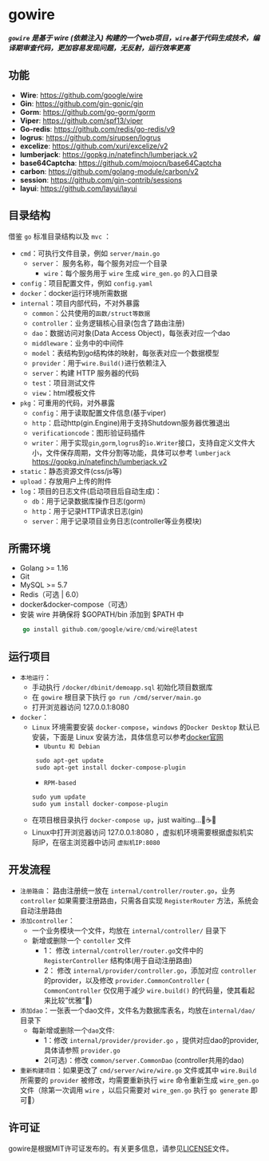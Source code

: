 # gowire

***`gowire` 是基于 **wire** (***依赖注入***) 构建的一个web项目，`wire`基于代码生成技术，编译期审查代码，更加容易发现问题，无反射，运行效率更高***
## 功能
- **Wire**: https://github.com/google/wire
- **Gin**: https://github.com/gin-gonic/gin
- **Gorm**: https://github.com/go-gorm/gorm
- **Viper**: https://github.com/spf13/viper
- **Go-redis**: https://github.com/redis/go-redis/v9
- **logrus**: https://github.com/sirupsen/logrus
- **excelize**: https://github.com/xuri/excelize/v2
- **lumberjack**: https://gopkg.in/natefinch/lumberjack.v2
- **base64Captcha**: https://github.com/mojocn/base64Captcha
- **carbon**: https://github.com/golang-module/carbon/v2
- **session**: https://github.com/gin-contrib/sessions
- **layui**: https://github.com/layui/layui

## 目录结构

借鉴 `go` 标准目录结构以及 `mvc` ：

- `cmd`：可执行文件目录，例如 `server/main.go`
    - `server`： 服务名称，每个服务对应一个目录
        - `wire`：每个服务用于 `wire` 生成 `wire_gen.go` 的入口目录
- `config`：项目配置文件，例如 `config.yaml`
- `docker`：docker运行环境所需数据
- `internal`：项目内部代码，不对外暴露
    - `common`：公共使用的`函数/struct等数据`
    - `controller`：业务逻辑核心目录(包含了路由注册)
    - `dao`：数据访问对象(Data Access Object)，每张表对应一个dao
    - `middleware`：业务中的中间件
    - `model`：表结构到go结构体的映射，每张表对应一个数据模型
    - `provider`：用于`wire.Build()`进行依赖注入
    - `server`：构建 HTTP 服务器的代码
    - `test`：项目测试文件
    - `view`：html模板文件
- `pkg`：可重用的代码，对外暴露
    - `config`：用于读取配置文件信息(基于viper)
    - `http`：启动http(gin.Engine)用于支持Shutdown服务器优雅退出
    - `verificationcode`：图形验证码插件
    - `writer`：用于实现`gin`,`gorm`,`logrus`的`io.Writer`接口，支持自定义文件大小，文件保存周期，文件分割等功能，具体可以参考 `lumberjack` https://gopkg.in/natefinch/lumberjack.v2
- `static`：静态资源文件(css/js等)
- `upload`：存放用户上传的附件
- `log`：项目的日志文件(启动项目后自动生成)：
    - `db`：用于记录数据库操作日志(gorm)
    - `http`：用于记录HTTP请求日志(gin)
    - `server`：用于记录项目业务日志(controller等业务模块)
  
## 所需环境

* Golang >= 1.16
* Git
* MySQL >= 5.7
* Redis（可选 | 6.0）
* docker&docker-compose（可选）
* 安装 wire 并确保将 $GOPATH/bin 添加到 $PATH 中
```go
    go install github.com/google/wire/cmd/wire@latest
```
## 运行项目
- `本地运行`：
    - 手动执行 `/docker/dbinit/demoapp.sql` 初始化项目数据库
    - 在 `gowire` 根目录下执行 `go run /cmd/server/main.go`
    - 打开浏览器访问 127.0.0.1:8080
- `docker`：
    - `Linux` 环境需要安装 `docker-compose`，`windows` 的`Docker Desktop` 默认已安装，下面是 Linux 安装方法，具体信息可以参考[docker官网](https://docs.docker.com/compose/install/linux/)
      - `Ubuntu 和 Debian`
      ``` shell
       sudo apt-get update
       sudo apt-get install docker-compose-plugin
      ```
      - ` RPM-based `
      ``` shell
      sudo yum update
      sudo yum install docker-compose-plugin
      ```
    - 在项目根目录执行 `docker-compose up`，just waiting...🍵☕🧋
    - Linux中打开浏览器访问 127.0.0.1:8080 ，虚拟机环境需要根据虚拟机实际IP，在宿主浏览器中访问 `虚拟机IP:8080`
## 开发流程
- `注册路由`： 路由注册统一放在 `internal/controller/router.go`，业务 `controller` 如果需要注册路由，只需各自实现 `RegisterRouter` 方法，系统会自动注册路由
- `添加controller`：
    - 一个业务模块一个文件，均放在 `internal/controller/` 目录下
    - 新增或删除一个 `contoller` 文件
        - 1： 修改 `internal/controller/router.go`文件中的 `RegisterController` 结构体(用于自动注册路由)
        - 2： 修改 `internal/provider/controller.go`，添加对应 `controller` 的provider，以及修改 `provider.CommonController` ( `CommonController` 仅仅用于减少 `wire.build()` 的代码量，使其看起来比较”优雅“🙂)
- `添加dao`：一张表一个dao文件，文件名为数据库表名，均放在`internal/dao/`目录下
    - 每新增或删除一个`dao`文件:
        - 1：修改 `internal/provider/provider.go` ，提供对应dao的provider,具体请参照 `provider.go` 
        - 2(可选)：修改 `common/server.CommonDao` (controller共用的dao)
- `重新构建项目`：如果更改了 `cmd/server/wire/wire.go` 文件或其中 `wire.Build` 所需要的 `provider` 被修改，均需要重新执行 `wire` 命令重新生成 `wire_gen.go` 文件（除第一次调用 `wire` ，以后只需要对 `wire_gen.go` 执行 `go generate` 即可🙂）

## 许可证

gowire是根据MIT许可证发布的。有关更多信息，请参见[LICENSE](LICENSE)文件。
